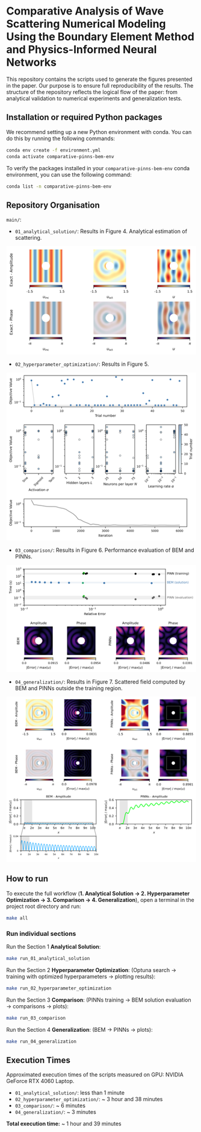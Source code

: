 # Comparative Analysis of Wave Scattering Numerical Modeling Using the Boundary Element Method and Physics-Informed Neural Networks

This repository contains the scripts used to generate the figures presented in the paper. Our purpose is to ensure full reproducibility of the results. The structure of the repository reflects the logical flow of the paper: from analytical validation to numerical experiments and generalization tests.

## Installation or required Python packages

We recommend setting up a new Python environment with conda. You can do this by running the following commands:

```bash
conda env create -f environment.yml
conda activate comparative-pinns-bem-env
```

To verify the packages installed in your `comparative-pinns-bem-env` conda environment, you can use the following command:

```bash
conda list -n comparative-pinns-bem-env
```

## Repository Organisation

`main/`:

- `01_analytical_solution/`: Results in Figure 4. Analytical estimation of scattering.

![displacement_exact](main/01_analytical_solution/figures/04_displacement_exact.svg)

- `02_hyperparameter_optimization/`: Results in Figure 5.

![hyperparameter_tunning](main/02_hyperparameter_optimization/figures/05_hyperparameter_tunning.svg)

- `03_comparison/`: Results in Figure 6. Performance evaluation of BEM and PINNs.

![comparison](main/03_comparison/figures/06_accuracy_time_error_bem_pinns.svg)

- `04_generalization/`: Results in Figure 7. Scattered field computed by BEM and PINNs outside the training region.

![generalization](main/04_generalization/figures/07_generalization.svg)


## How to run

To execute the full workflow (**1. Analytical Solution → 2. Hyperparameter Optimization → 3. Comparison → 4. Generalization**), open a terminal in the project root directory and run:


```bash
make all
```

### Run individual sections

Run the Section 1 **Analytical Solution**:

```bash
make run_01_analytical_solution
```

Run the Section 2 **Hyperparameter Optimization**:
(Optuna search → training with optimized hyperparameters → plotting results):

```bash
make run_02_hyperparameter_optimization
```

Run the Section 3 **Comparison**:
(PINNs training → BEM solution evaluation → comparisons → plots):

```bash
make run_03_comparison
```

Run the Section 4 **Generalization**:
(BEM → PINNs → plots):

```bash
make run_04_generalization
``` 

## Execution Times

Approximated execution times of the scripts measured on GPU: NVIDIA GeForce RTX 4060 Laptop.

- `01_analytical_solution/`: less than 1 minute
- `02_hyperparameter_optimization/`: ~ 3 hour and 38 minutes 
- `03_comparison/`: ~ 6 minutes  
- `04_generalization/`: ~ 3 minutes  

**Total execution time:** ~ 1 hour and 39 minutes
